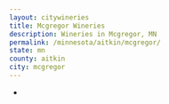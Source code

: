 ```yaml
---
layout: citywineries
title: Mcgregor Wineries
description: Wineries in Mcgregor, MN
permalink: /minnesota/aitkin/mcgregor/
state: mn
county: aitkin
city: mcgregor
---
```

-
